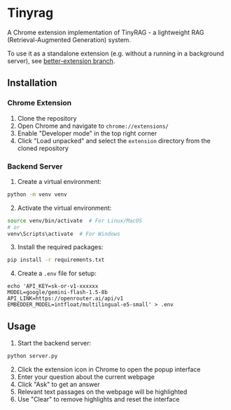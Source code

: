 # Tinyrag
A Chrome extension implementation of TinyRAG - a lightweight RAG (Retrieval-Augmented Generation) system.

To use it as a standalone extension (e.g. without a running in a background server), see [better-extension branch](https://github.com/chameleon-lizard/tinyrag/tree/better-extension).

## Installation

### Chrome Extension

1. Clone the repository
2. Open Chrome and navigate to `chrome://extensions/`
3. Enable "Developer mode" in the top right corner
4. Click "Load unpacked" and select the `extension` directory from the cloned repository

### Backend Server

1. Create a virtual environment:
```bash
python -m venv venv
```

2. Activate the virtual environment:
```bash
source venv/bin/activate  # For Linux/MacOS
# or
venv\Scripts\activate  # For Windows
```

3. Install the required packages:
```bash
pip install -r requirements.txt
```

4. Create a `.env` file for setup:
```
echo 'API_KEY=sk-or-v1-xxxxxx
MODEL=google/gemini-flash-1.5-8b
API_LINK=https://openrouter.ai/api/v1
EMBEDDER_MODEL=intfloat/multilingual-e5-small' > .env
```

## Usage

1. Start the backend server:
```bash
python server.py
```

2. Click the extension icon in Chrome to open the popup interface
3. Enter your question about the current webpage
4. Click "Ask" to get an answer
5. Relevant text passages on the webpage will be highlighted
6. Use "Clear" to remove highlights and reset the interface
